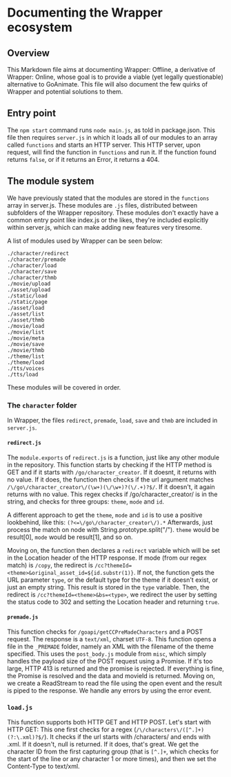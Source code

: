# Documenting the Wrapper ecosystem

## Overview

This Markdown file aims at documenting Wrapper: Offline, a derivative of Wrapper: Online, whose goal is to provide a viable (yet legally questionable) alternative to GoAnimate. This file will also document the few quirks of Wrapper and potential solutions to them.

## Entry point

The `npm start` command runs `node main.js`, as told in package.json. This file then requires `server.js` in which it loads all of our modules to an array called `functions` and starts an HTTP server. This HTTP server, upon request, will find the function in `functions` and run it. If the function found returns `false`, or if it returns an Error, it returns a 404.

## The module system

We have previously stated that the modules are stored in the `functions` array in server.js. These modules are `.js` files, distributed between subfolders of the Wrapper repository. These modules don't exactly have a common entry point like index.js or the likes, they're included explicitly within server.js, which can make adding new features very tiresome.

A list of modules used by Wrapper can be seen below:

```
./character/redirect
./character/premade
./character/load
./character/save
./character/thmb
./movie/upload
./asset/upload
./static/load
./static/page
./asset/load
./asset/list
./asset/thmb
./movie/load
./movie/list
./movie/meta
./movie/save
./movie/thmb
./theme/list
./theme/load
./tts/voices
./tts/load
```

These modules will be covered in order.

### The `character` folder

In Wrapper, the files `redirect`, `premade`, `load`, `save` and `thmb` are included in `server.js`.

#### `redirect.js`
The `module.exports` of `redirect.js` is a function, just like any other module in the repository. This function starts by checking if the HTTP method is GET and if it starts with `/go/character_creator`. If it doesnt, it returns with no value. If it does, the function then checks if the url argument matches `/\/go\/character_creator\/(\w+)(\/\w+)?(\/.+)?$/`. If it doesn't, it again returns with no value. This regex checks if /go/character_creator/ is in the string, and checks for three groups: `theme`, `mode` and `id`. 

A different approach to get the `theme`, `mode` and `id` is to use a positive lookbehind, like this:
`(?<=\/go\/character_creator\/).*`
Afterwards, just process the match on node with String.prototype.split("/").
`theme` would be result[0], `mode` would be result[1], and so on.

Moving on, the function then declares a `redirect` variable which will be set in the Location header of the HTTP response. If mode (from our regex match) is `/copy`, the redirect is `/cc?themeId=<theme>&original_asset_id=${id.substr(1)}`. If not, the function gets the URL parameter `type`, or the default type for the theme if it doesn't exist, or just an empty string. This result is stored in the `type` variable. Then, the redirect is `/cc?themeId=<theme>&bs=<type>`, we redirect the user by setting the status code to 302 and setting the Location header and returning `true`.

#### `premade.js`
This function checks for `/goapi/getCCPreMadeCharacters` and a POST request. The response is a `text/xml`, charset `UTF-8`. This function opens a file in the `_PREMADE` folder, namely an XML with the filename of the theme specified. This uses the `post_body.js` module from `misc`, which simply handles the payload size of the POST request using a Promise. If it's too large, HTTP 413 is returned and the promise is rejected. If everything is fine, the Promise is resolved and the data and movieId is returned. Moving on, we create a ReadStream to read the file using the open event and the result is piped to the response. We handle any errors by using the error event.

### `load.js`
This function supports both HTTP GET and HTTP POST. Let's start with HTTP GET:
This one first checks for a regex (`/\/characters\/([^.]+)(?:\.xml)?$/`).
It checks if the url starts with /characters/ and ends with .xml. If it doesn't, null is returned.
If it does, that's great. We get the character ID from the first capturing group (that is `[^.]+`, which checks for the start of the line or any character 1 or more times), and then we set the Content-Type to text/xml. 
